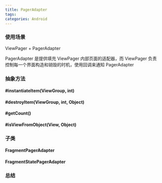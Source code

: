 ```yaml
---
title: PagerAdapter
tags:
categories: Android
---
```


### 使用场景

ViewPager + PagerAdapter

PagerAdapter 是提供填充 ViewPager 内部页面的适配器，而 ViewPager 负责控制每一个界面构造和销毁的时机，使用回调来通知 PagerAdapter 

### 抽象方法

#### #instantiateItem(ViewGroup, int)

#### #destroyItem(ViewGroup, int, Object)

#### #getCount()

#### #isViewFromObject(View, Object)

### 子类

#### FragmentPagerAdapter

#### FragmentStatePagerAdapter

### 总结
